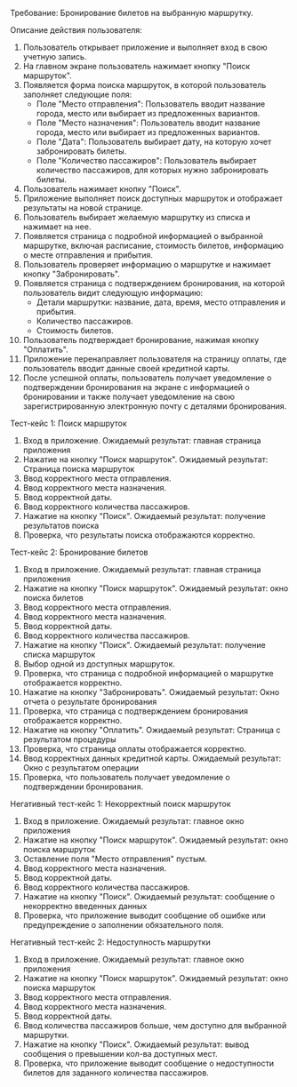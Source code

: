 Требование: Бронирование билетов на выбранную маршрутку.

Описание действия пользователя:

1.  Пользователь открывает приложение и выполняет вход в свою учетную запись.
2.  На главном экране пользователь нажимает кнопку "Поиск маршруток".
3.  Появляется форма поиска маршруток, в которой пользователь заполняет следующие поля:
    -   Поле "Место отправления": Пользователь вводит название города, место или выбирает из предложенных вариантов.
    -   Поле "Место назначения": Пользователь вводит название города, место или выбирает из предложенных вариантов.
    -   Поле "Дата": Пользователь выбирает дату, на которую хочет забронировать билеты.
    -   Поле "Количество пассажиров": Пользователь выбирает количество пассажиров, для которых нужно забронировать билеты.
4.  Пользователь нажимает кнопку "Поиск".
5.  Приложение выполняет поиск доступных маршруток и отображает результаты на новой странице.
6.  Пользователь выбирает желаемую маршрутку из списка и нажимает на нее.
7.  Появляется страница с подробной информацией о выбранной маршрутке, включая расписание, стоимость билетов, информацию о месте отправления и прибытия.
8.  Пользователь проверяет информацию о маршрутке и нажимает кнопку "Забронировать".
9.  Появляется страница с подтверждением бронирования, на которой пользователь видит следующую информацию:
    -   Детали маршрутки: название, дата, время, место отправления и прибытия.
    -   Количество пассажиров.
    -   Стоимость билетов.
10.  Пользователь подтверждает бронирование, нажимая кнопку "Оплатить".
11.  Приложение перенаправляет пользователя на страницу оплаты, где пользователь вводит данные своей кредитной карты.
12.  После успешной оплаты, пользователь получает уведомление о подтверждении бронирования на экране с информацией о бронировании и также получает уведомление на свою зарегистрированную электронную почту с деталями бронирования.

Тест-кейс 1: Поиск маршруток

1.  Вход в приложение. Ожидаемый результат: главная страница приложения
2.  Нажатие на кнопку "Поиск маршруток". Ожидаемый результат: Страница поиска маршруток
3.  Ввод корректного места отправления.
4.  Ввод корректного места назначения.
5.  Ввод корректной даты.
6.  Ввод корректного количества пассажиров.
7.  Нажатие на кнопку "Поиск". Ожидаемый результат: получение результатов поиска
8.  Проверка, что результаты поиска отображаются корректно.

Тест-кейс 2: Бронирование билетов

1.  Вход в приложение.  Ожидаемый результат: главная страница приложения
2.  Нажатие на кнопку "Поиск маршруток".  Ожидаемый результат: окно поиска билетов
3.  Ввод корректного места отправления.
4.  Ввод корректного места назначения.
5.  Ввод корректной даты.
6.  Ввод корректного количества пассажиров.
7.  Нажатие на кнопку "Поиск". Ожидаемый результат: получение списка маршруток
8.  Выбор одной из доступных маршруток.
9.  Проверка, что страница с подробной информацией о маршрутке отображается корректно.
10.  Нажатие на кнопку "Забронировать". Ожидаемый результат: Окно отчета о результате бронирования
11.  Проверка, что страница с подтверждением бронирования отображается корректно.
12.  Нажатие на кнопку "Оплатить". Ожидаемый результат: Страница с результатом процедуры
13.  Проверка, что страница оплаты отображается корректно.
14.  Ввод корректных данных кредитной карты. Ожидаемый результат: Окно с результатом операции
15.  Проверка, что пользователь получает уведомление о подтверждении бронирования.


Негативный тест-кейс 1: Некорректный поиск маршруток

1.  Вход в приложение. Ожидаемый результат: главное окно приложения
2.  Нажатие на кнопку "Поиск маршруток". Ожидаемый результат: окно поиска маршруток
3.  Оставление поля "Место отправления" пустым.
4.  Ввод корректного места назначения.
5.  Ввод корректной даты.
6.  Ввод корректного количества пассажиров.
7.  Нажатие на кнопку "Поиск". Ожидаемый результат: сообщение о некорректно введенных данных
8.  Проверка, что приложение выводит сообщение об ошибке или предупреждение о заполнении обязательного поля.

Негативный тест-кейс 2: Недоступность маршрутки

1.  Вход в приложение. Ожидаемый результат: главное окно приложения
2.  Нажатие на кнопку "Поиск маршруток". Ожидаемый результат: окно поиска маршруток
3.  Ввод корректного места отправления.
4.  Ввод корректного места назначения.
5.  Ввод корректной даты.
6.  Ввод количества пассажиров больше, чем доступно для выбранной маршрутки.
7.  Нажатие на кнопку "Поиск".  Ожидаемый результат: вывод сообщения о превышении кол-ва доступных мест.
8.  Проверка, что приложение выводит сообщение о недоступности билетов для заданного количества пассажиров.